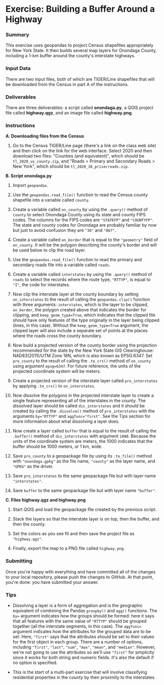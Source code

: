 # Exercise: Building a Buffer Around a Highway

### Summary

This exercise uses geopandas to project Census shapefiles appropriately for New York State. It then builds several map layers for Onondaga County, including a 1-km buffer around the county's interstate highways.

### Input Data

There are two input files, both of which are TIGER/Line shapefiles that will be downloaded from the Census in part A of the instructions.

### Deliverables

There are three deliverables: a script called **onondaga.py**, a QGIS project file called **highway.qgz**, and an image file called **highway.png**.

### Instructions

**A. Downloading files from the Census**

1. Go to the Census TIGER/Line page (there's a link on the class web site) and then click on the link for the web interface. Select 2020 and then download two files: "Counties (and equivalent)", which should be `tl_2020_us_county.zip`, and "Roads > Primary and Secondary Roads > New York", which should be `tl_2020_36_prisecroads.zip`.

**B. Script onondaga.py**

1. Import `geopandas`.

1. Use the `geopandas.read_file()` function to read the Census county shapefile into a variable called `county`. 

1. Create a variable called `on_county` by using the `.query()` method of `county` to select Onondaga County using its state and county FIPS codes. The columns for the FIPS codes are `"STATEFP"` and `"COUNTYFP"`. The state and county codes for Onondaga are probably familiar by now but just to avoid confusion they are `"36"` and `"067"`.

1. Create a variable called `on_border` that is equal to the `"geometry"` field of `on_county`. It will be the polygon describing the county's border and will be used below to clip the road layer.

1. Use the `geopandas.read_file()` function to read the primary and secondary roads file into a variable called `roads`. 

1. Create a variable called `interstates` by using the `.query()` method of `roads` to select the records where the route type, `"RTTYP"`, is equal to `"I"`, the code for interstates. 

1. Now clip the interstate layer at the county boundary by setting `on_interstates` to the result of calling the `geopandas.clip()` function with three arguments: `interstates`, which is the layer to be clipped, `on_border`, the polygon created above that indicates the border for clipping, and `keep_geom_type=True`, which indicates that the clipped file should have only features of the type originally in the layer being clipped (lines, in this case). Without the `keep_geom_type=True` argument, the clipped layer will also include a separate set of points at the places where the roads cross the county boundary. 

1. Now build a projected version of the county border using the projection recommended for the state by the New York State GIS Clearinghouse: NAD83(2011)/UTM Zone 18N, which is also known as EPSG:6347. Set `pro_county` to the result of calling the `.to_crs()` method of `on_county` using argument `epsg=6347`. For future reference, the units of the projected coordinate system will be meters.

1. Create a projected version of the interstate layer called `pro_interstates` by applying `.to_crs()` to `on_interstates`.

1. Now dissolve the polygons in the projected interstate layer to create a single feature representing all of the interstates in the county. The dissolved layer should be called `dis_interstates` and it should be created by calling the `.dissolve()` method of `pro_interstates` with the arguments `by="RTTYP"` and `aggfunc="first"`. See the Tips section for more information about what dissolving a layer does.
    
1. Now create a layer called `buffer` that is equal to the result of calling the `.buffer()` method of `dis_interstates` with argument `1000`. Because the units of the coordinate system are meters, the 1000 indicates that the buffer should be 1000 meters, or 1 km, wide.

1. Save `pro_county` to a geopackage file by using its `.to_file()` method with `"onondaga.gpkg"` as the file name, `"county"` as the layer name, and `"GPKG"` as the driver.

1. Save `pro_interstates` to the same geopackage file but with layer name `"interstates"`.

1. Save `buffer` to the same geopackage file but with layer name `"buffer"`.

**C. Files highway.qgz and highway.png**

1. Start QGIS and load the geopackage file created by the previous script.

1. Stack the layers so that the interstate layer is on top, then the buffer, and then the county. 

1. Set the colors as you see fit and then save the project file as `"highway.qgz"`. 

1. Finally, export the map to a PNG file called `highway.png`.

### Submitting

Once you're happy with everything and have committed all of the changes to your local repository, please push the changes to GitHub. At that point, you're done: you have submitted your answer.

### Tips

+ Dissolving a layer is a form of aggregation and is the geographic equivalent of combining the Pandas `groupby()` and `agg()` functions. The `by=` argument indicates how the groups should be formed: here it says that all features with the same value of `"RTTYP"` should be grouped together (all the interstate segments, in this case). The `aggfunc=` argument indicates how the attributes for the grouped data are to be set. Here, `"first"` says that the attributes should be set to their values for the first object in each group. There are a number of options, including `"first"`, `"last"`, `"sum"`, `"max"`, `"mean"`, and `"median"`. However, we're not going to use the attributes so we'll use `"first"` for simplicity since it works for both string and numeric fields. It's also the default if no option is specified.

+ This is the start of a multi-part exercise that will involve classifying residential properties in the county by their proximity to the interstates.
